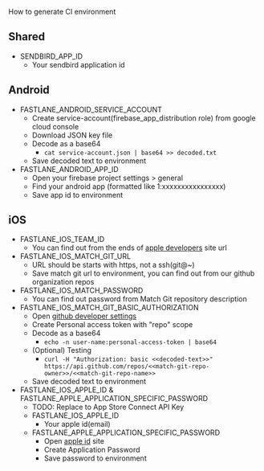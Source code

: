 How to generate CI environment

## Shared

- SENDBIRD_APP_ID
  - Your sendbird application id

## Android

- FASTLANE_ANDROID_SERVICE_ACCOUNT
  - Create service-account(firebase_app_distribution role) from google cloud console
  - Download JSON key file
  - Decode as a base64
    - `cat service-account.json | base64 >> decoded.txt`
  - Save decoded text to environment
- FASTLANE_ANDROID_APP_ID
  - Open your firebase project settings > general
  - Find your android app (formatted like 1:xxxxxxxxxxxxxxxx)
  - Save app id to environment

## iOS

- FASTLANE_IOS_TEAM_ID
  - You can find out from the ends of [apple developers](https://developer.apple.com/account) site url
- FASTLANE_IOS_MATCH_GIT_URL
  - URL should be starts with https, not a ssh(git@~)
  - Save match git url to environment, you can find out from our github organization repos
- FASTLANE_IOS_MATCH_PASSWORD
  - You can find out password from Match Git repository description
- FASTLANE_IOS_MATCH_GIT_BASIC_AUTHORIZATION
  - Open [github developer settings](https://github.com/settings/tokens)
  - Create Personal access token with "repo" scope
  - Decode as a base64
    - `echo -n user-name:personal-access-token | base64`
  - (Optional) Testing
    - `curl -H "Authorization: basic <<decoded-text>>" https://api.github.com/repos/<<match-git-repo-owner>>/<<match-git-repo-name>>`
  - Save decoded text to environment
- FASTLANE_IOS_APPLE_ID & FASTLANE_APPLE_APPLICATION_SPECIFIC_PASSWORD
  - TODO: Replace to App Store Connect API Key
  - FASTLANE_IOS_APPLE_ID
    - Your apple id(email)
  - FASTLANE_APPLE_APPLICATION_SPECIFIC_PASSWORD
    - Open [apple id](https://appleid.apple.com/account/manage) site
    - Create Application Password
    - Save password to environment
